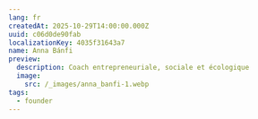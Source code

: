```yaml
---
lang: fr
createdAt: 2025-10-29T14:00:00.000Z
uuid: c06d0de90fab
localizationKey: 4035f31643a7
name: Anna Bánfi
preview:
  description: Coach entrepreneuriale, sociale et écologique
  image:
    src: /_images/anna_banfi-1.webp
tags:
  - founder
---
```


